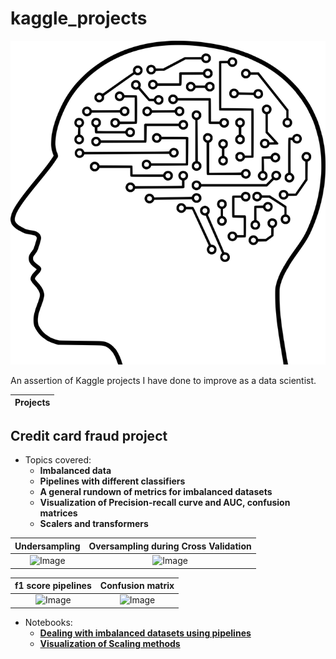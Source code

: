 # kaggle_projects
![Image](https://github.com/henarejosSinh/kaggle_projects/blob/main/pictures/basics/ml.png)

An assertion of Kaggle projects I have done to improve as a data scientist.

| Projects |
| ---------------------- |
## **Credit card fraud project**
- Topics covered:
    - **Imbalanced data**
    - **Pipelines with different classifiers**
    - **A general rundown of metrics for imbalanced datasets**
    - **Visualization of Precision-recall curve and AUC, confusion matrices**
    - **Scalers and transformers**

 Undersampling           |  Oversampling during Cross Validation
:-------------------------:|:-------------------------:
![Image](https://github.com/henarejosSinh/kaggle_projects/tree/main/pictures/credit%20card%20fraud/imbalanced_under.png)  |  ![Image](https://github.com/henarejosSinh/kaggle_projects/tree/main/pictures/credit%20card%20fraud/imbalanced_over_cv.png)

 f1 score pipelines           |  Confusion matrix
:-------------------------:|:-------------------------:
![Image](https://github.com/henarejosSinh/kaggle_projects/tree/main/pictures/credit%20%card%20%fraud/f1_score.png)  |  ![Image](https://github.com/henarejosSinh/kaggle_projects/tree/main/pictures/credit%20%card%20%fraud/confusion_matrix_ex.png)

- Notebooks:
  - [**Dealing with imbalanced datasets using pipelines**](https://github.com/henarejosSinh/kaggle_projects/tree/main/notebooks/credit_card_fraud/dealing-with-imbalanced-datasets-using-pipelines.ipynb)
  - [**Visualization of Scaling methods**](https://github.com/henarejosSinh/kaggle_projects/tree/main/notebooks/credit_card_fraud/a-visual-exploration-of-scaling-methods.ipynb)
